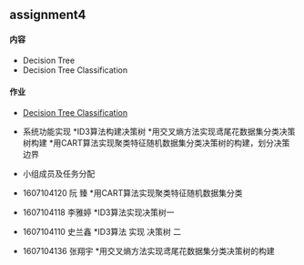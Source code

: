 ## assignment4

#### 内容

- Decision Tree
- Decision Tree Classification

#### 作业

- [Decision Tree Classification](classwork)

* 系统功能实现
 *ID3算法构建决策树
 *用交叉熵方法实现鸢尾花数据集分类决策树构建
 *用CART算法实现聚类特征随机数据集分类决策树的构建，划分决策边界

* 小组成员及任务分配

 * 1607104120 阮  臻 
   *用CART算法实现聚类特征随机数据集分类
 * 1607104118 李雅婷 
   *ID3算法实现决策树一
 * 1607104110 史兰鑫 
   *ID3算法 实现 决策树 二
 * 1607104136 张翔宇 
   *用交叉熵方法实现鸢尾花数据集分类决策树的构建

 

